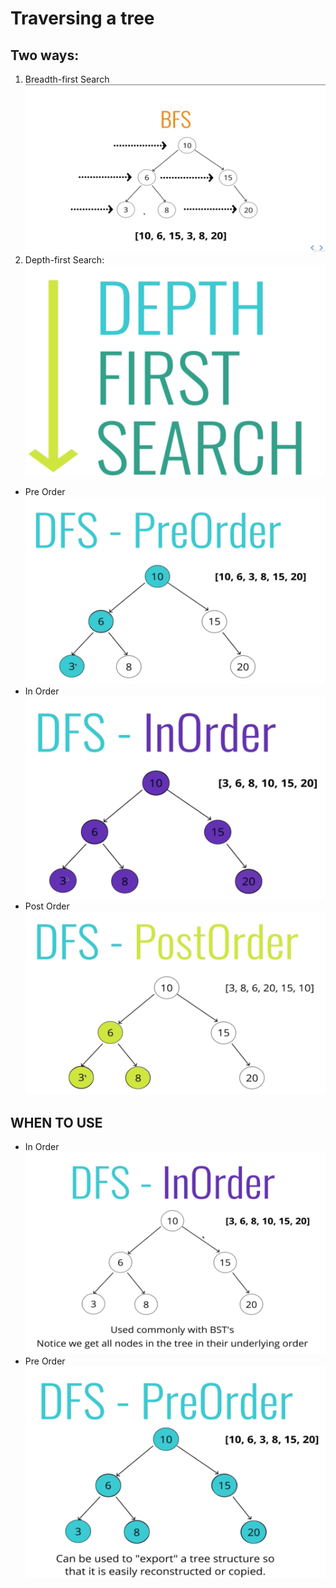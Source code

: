 # Traversing a tree

## Two ways:
1. Breadth-first Search
![1](./assets/BFS.png)
2. Depth-first Search:
![2](./assets/DFS.png)
 * Pre Order
 ![2.1](./assets/DFS-PRE-ORDER.png)
 * In Order
 ![2.2](./assets/DFS-IN-ORDER.png)
 * Post Order
  ![2.3](./assets/DFS-POST-ORDER.png)
  
## WHEN TO USE

* In Order
 ![1](./assets/inorder.png)
* Pre Order
 ![1](./assets/preorder.png)
